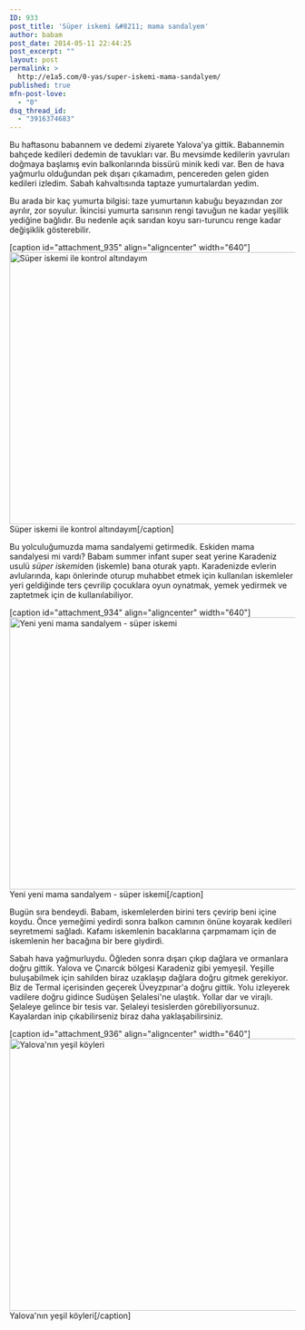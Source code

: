 ```yaml
---
ID: 933
post_title: 'Süper iskemi &#8211; mama sandalyem'
author: babam
post_date: 2014-05-11 22:44:25
post_excerpt: ""
layout: post
permalink: >
  http://e1a5.com/0-yas/super-iskemi-mama-sandalyem/
published: true
mfn-post-love:
  - "0"
dsq_thread_id:
  - "3916374683"
---
```

Bu haftasonu babannem ve dedemi ziyarete Yalova'ya gittik. Babannemin bahçede kedileri dedemin de tavukları var. Bu mevsimde kedilerin yavruları doğmaya başlamış evin balkonlarında bissürü minik kedi var. Ben de hava yağmurlu olduğundan pek dışarı çıkamadım, pencereden gelen giden kedileri izledim. Sabah kahvaltısında taptaze yumurtalardan yedim.

Bu arada bir kaç yumurta bilgisi: taze yumurtanın kabuğu beyazından zor ayrılır, zor soyulur. İkincisi yumurta sarısının rengi tavuğun ne kadar yeşillik yediğine bağlıdır. Bu nedenle açık sarıdan koyu sarı-turuncu renge kadar değişiklik gösterebilir.

[caption id="attachment_935" align="aligncenter" width="640"]<a href="http://e1a5.com/wp-content/uploads/2014/05/super_iskemi_kedi.jpg"><img class="wp-image-935 size-full" src="http://e1a5.com/wp-content/uploads/2014/05/super_iskemi_kedi.jpg" alt="Süper iskemi ile kontrol altındayım" width="640" height="480" /></a> Süper iskemi ile kontrol altındayım[/caption]

Bu yolculuğumuzda mama sandalyemi getirmedik. Eskiden mama sandalyesi mi vardı? Babam summer infant super seat yerine Karadeniz usulü <em>süper iskemi</em>den (iskemle) bana oturak yaptı. Karadenizde evlerin avlularında, kapı önlerinde oturup muhabbet etmek için kullanılan iskemleler yeri geldiğinde ters çevrilip çocuklara oyun oynatmak, yemek yedirmek ve zaptetmek için de kullanılabiliyor.

[caption id="attachment_934" align="aligncenter" width="640"]<a href="http://e1a5.com/wp-content/uploads/2014/05/super_iskemi.jpg"><img class="wp-image-934 size-full" src="http://e1a5.com/wp-content/uploads/2014/05/super_iskemi.jpg" alt="Yeni yeni mama sandalyem - süper iskemi" width="640" height="480" /></a> Yeni yeni mama sandalyem - süper iskemi[/caption]

Bugün sıra bendeydi. Babam, iskemlelerden birini ters çevirip beni içine koydu. Önce yemeğimi yedirdi sonra balkon camının önüne koyarak kedileri seyretmemi sağladı. Kafamı iskemlenin bacaklarına çarpmamam için de iskemlenin her bacağına bir bere giydirdi.

Sabah hava yağmurluydu. Öğleden sonra dışarı çıkıp dağlara ve ormanlara doğru gittik. Yalova ve Çınarcık bölgesi Karadeniz gibi yemyeşil. Yeşille buluşabilmek için sahilden biraz uzaklaşıp dağlara doğru gitmek gerekiyor. Biz de Termal içerisinden geçerek Üveyzpınar'a doğru gittik. Yolu izleyerek vadilere doğru gidince Sudüşen Şelalesi'ne ulaştık. Yollar dar ve virajlı. Şelaleye gelince bir tesis var. Şelaleyi tesislerden görebiliyorsunuz. Kayalardan inip çıkabilirseniz biraz daha yaklaşabilirsiniz.

[caption id="attachment_936" align="aligncenter" width="640"]<a href="http://e1a5.com/wp-content/uploads/2014/05/yalova_koyleri.jpg"><img class="wp-image-936 size-full" src="http://e1a5.com/wp-content/uploads/2014/05/yalova_koyleri.jpg" alt="Yalova'nın yeşil köyleri" width="640" height="480" /></a> Yalova'nın yeşil köyleri[/caption]